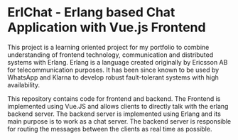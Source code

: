 # ErlChat - Erlang based Chat Application with Vue.js Frontend

This project is a learning oriented project for my portfolio to combine
understanding of frontend technology, communication and distributed systems with Erlang.
Erlang is a language created originally by Ericsson AB for telecommunication purposes.
It has been since known to be used by WhatsApp and Klarna to develop robust fault-tolerant systems with high availability.

This repository contains code for frontend and backend. The Frontend is implemented using Vue.JS and allows clients
to directly talk with the erlang backend server. The backend server is implemented using Erlang and its main purpose is to work as a chat server. The backend server is responsible for routing the messages
between the clients as real time as possible.
